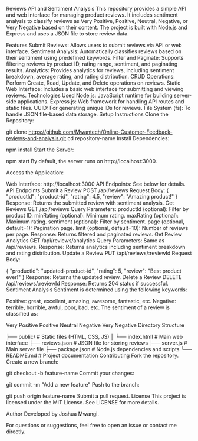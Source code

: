 Reviews API and Sentiment Analysis
This repository provides a simple API and web interface for managing product reviews. It includes sentiment analysis to classify reviews as Very Positive, Positive, Neutral, Negative, or Very Negative based on their content. The project is built with Node.js and Express and uses a JSON file to store review data.

Features
Submit Reviews: Allows users to submit reviews via API or web interface.
Sentiment Analysis: Automatically classifies reviews based on their sentiment using predefined keywords.
Filter and Paginate: Supports filtering reviews by product ID, rating range, sentiment, and paginating results.
Analytics: Provides analytics for reviews, including sentiment breakdown, average rating, and rating distribution.
CRUD Operations: Perform Create, Read, Update, and Delete operations on reviews.
Static Web Interface: Includes a basic web interface for submitting and viewing reviews.
Technologies Used
Node.js: JavaScript runtime for building server-side applications.
Express.js: Web framework for handling API routes and static files.
UUID: For generating unique IDs for reviews.
File System (fs): To handle JSON file-based data storage.
Setup Instructions
Clone the Repository:


git clone https://github.com/Mwantech/Online-Customer-Feedback-reviews-and-analysis.git
cd repository-name
Install Dependencies:

npm install
Start the Server:

npm start
By default, the server runs on http://localhost:3000.

Access the Application:

Web Interface: http://localhost:3000
API Endpoints: See below for details.
API Endpoints
Submit a Review
POST /api/reviews
Request Body:
{
  "productId": "product-id",
  "rating": 4.5,
  "review": "Amazing product!"
}
Response: Returns the submitted review with sentiment analysis.
Get Reviews
GET /api/reviews
Query Parameters:
productId (optional): Filter by product ID.
minRating (optional): Minimum rating.
maxRating (optional): Maximum rating.
sentiment (optional): Filter by sentiment.
page (optional, default=1): Pagination page.
limit (optional, default=10): Number of reviews per page.
Response: Returns filtered and paginated reviews.
Get Review Analytics
GET /api/reviews/analytics
Query Parameters: Same as /api/reviews.
Response: Returns analytics including sentiment breakdown and rating distribution.
Update a Review
PUT /api/reviews/:reviewId
Request Body:

{
  "productId": "updated-product-id",
  "rating": 5,
  "review": "Best product ever!"
}
Response: Returns the updated review.
Delete a Review
DELETE /api/reviews/:reviewId
Response: Returns 204 status if successful.
Sentiment Analysis
Sentiment is determined using the following keywords:

Positive: great, excellent, amazing, awesome, fantastic, etc.
Negative: terrible, horrible, awful, poor, bad, etc.
The sentiment of a review is classified as:

Very Positive
Positive
Neutral
Negative
Very Negative
Directory Structure

├── public/                # Static files (HTML, CSS, JS)
│   └── index.html         # Main web interface
├── reviews.json           # JSON file for storing reviews
├── server.js                 # Main server file
├── package.json           # Node.js dependencies and scripts
└── README.md              # Project documentation
Contributing
Fork the repository.
Create a new branch:

git checkout -b feature-name
Commit your changes:

git commit -m "Add a new feature"
Push to the branch:

git push origin feature-name
Submit a pull request.
License
This project is licensed under the MIT License. See LICENSE for more details.

Author
Developed by Joshua Mwangi.

For questions or suggestions, feel free to open an issue or contact me directly.
